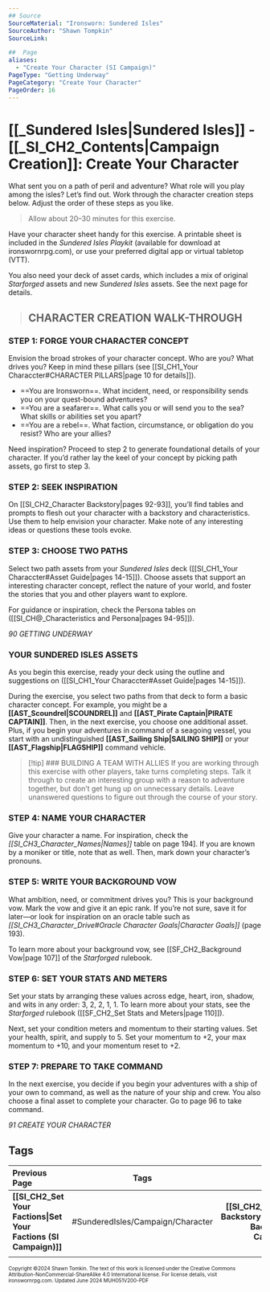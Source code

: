 ```yaml
---
## Source
SourceMaterial: "Ironsworn: Sundered Isles"
SourceAuthor: "Shawn Tompkin"
SourceLink: 

##  Page
aliases: 
  - "Create Your Character (SI Campaign)"
PageType: "Getting Underway"
PageCategory: "Create Your Character"
PageOrder: 16
---
```

# [[_Sundered Isles|Sundered Isles]] - [[_SI_CH2_Contents|Campaign Creation]]: Create Your Character
What sent you on a path of peril and adventure? What role will you play among the isles? Let’s find out. Work through the character creation steps below. Adjust the order of these steps as you like.

> Allow about 20–30 minutes for this exercise.

Have your character sheet handy for this exercise. A printable sheet is included in the _Sundered Isles Playkit_ (available for download at ironswornrpg.com), or use your preferred digital app or virtual tabletop (VTT).

You also need your deck of asset cards, which includes a mix of original _Starforged_ assets and new _Sundered Isles_ assets. See the next page for details.

> ## CHARACTER CREATION WALK-THROUGH
### STEP 1: FORGE YOUR CHARACTER CONCEPT
Envision the broad strokes of your character concept. Who are you? What drives you? Keep in mind these pillars (see [[SI_CH1_Your Characcter#CHARACTER PILLARS|page 10 for details]]).
- ==You are Ironsworn==. What incident, need, or responsibility sends you on your quest-bound adventures?
- ==You are a seafarer==. What calls you or will send you to the sea? What skills or abilities set you apart?
- ==You are a rebel==. What faction, circumstance, or obligation do you resist? Who are your allies?

Need inspiration? Proceed to step 2 to generate foundational details of your character. If you’d rather lay the keel of your concept by picking path assets, go first to step 3.

### STEP 2: SEEK INSPIRATION
On [[SI_CH2_Character Backstory|pages 92-93]], you’ll find tables and prompts to flesh out your character with a backstory and characteristics. Use them to help envision your character. Make note of any interesting ideas or questions these tools evoke.

### STEP 3: CHOOSE TWO PATHS
Select two path assets from your _Sundered Isles_ deck ([[SI_CH1_Your Characcter#Asset Guide|pages 14-15]]). Choose assets that support an interesting character concept, reflect the nature of your world, and foster the stories that you and other players want to explore.

For guidance or inspiration, check the Persona tables on ([[SI_CH@_Characteristics and Persona|pages 94-95]]).

*90 GETTING UNDERWAY*

### YOUR SUNDERED ISLES ASSETS
As you begin this exercise, ready your deck using the outline and suggestions on ([[SI_CH1_Your Characcter#Asset Guide|pages 14-15]]).

During the exercise, you select two paths from that deck to form a basic character concept. For example, you might be a **[[AST_Scoundrel|SCOUNDREL]]** and **[[AST_Pirate Captain|PIRATE CAPTAIN]]**. Then, in the next exercise, you choose one  additional asset. Plus, if you begin your adventures in command of a seagoing vessel, you start with an undistinguished **[[AST_Sailing Ship|SAILING SHIP]]** or your **[[AST_Flagship|FLAGSHIP]]** command vehicle.

> [!tip] ### BUILDING A TEAM WITH ALLIES
If you are working through this exercise with other players, take turns completing steps. Talk it through to create an interesting group with a reason to adventure together, but don’t get hung up on unnecessary details. Leave unanswered questions to figure out through the course of your story.

### STEP 4: NAME YOUR CHARACTER
Give your character a name. For inspiration, check the _[[SI_CH3_Character_Names|Names]]_ table on page 194]. If you are known by a moniker or title, note that as well. Then, mark down your character’s pronouns.

### STEP 5: WRITE YOUR BACKGROUND VOW
What ambition, need, or commitment drives you? This is your background vow. Mark the vow and give it an epic rank. If you’re not sure, save it for later—or look for inspiration on an oracle table such as _[[SI_CH3_Character_Drive#Oracle Character Goals|Character Goals]]_ (page 193).

To learn more about your background vow, see [[SF_CH2_Background Vow|page 107]] of the _Starforged_ rulebook.

### STEP 6: SET YOUR STATS AND METERS
Set your stats by arranging these values across edge, heart, iron, shadow, and wits in any order: 3, 2, 2, 1, 1. To learn more about your stats, see the _Starforged_ rulebook  ([[SF_CH2_Set Stats and Meters|page 110]]).

Next, set your condition meters and momentum to their starting values. Set your health, spirit, and supply to 5. Set your momentum to +2, your max momentum to +10, and your momentum reset to +2.

### STEP 7: PREPARE TO TAKE COMMAND
In the next exercise, you decide if you begin your adventures with a ship of your own to command, as well as the nature of your ship and crew. You also choose a final asset to complete your character. Go to page 96 to take command.

*91 CREATE YOUR CHARACTER*

## Tags

| Previous Page | Tags | Next Page |
|:--- |:---:| ---:|
| **[[SI_CH2_Set Your Factions\|Set Your Factions (SI Campaign)]]** | #SunderedIsles/Campaign/Character | **[[SI_CH2_Character Backstory\|Character Backstory (SI Campaign)]]** |
|  |  |  |

<font size=-2>Copyright ©2024 Shawn Tomkin. The text of this work is licensed under the Creative Commons Attribution-NonCommercial-ShareAlike 4.0 International license. For license details, visit ironswornrpg.com. Updated June 2024 MUH051V200-PDF</font>